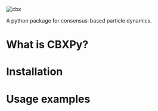 
![cbx](https://github.com/PdIPS/CBXpy/assets/44805883/4d08087c-7959-4ee3-9e61-0fe41f2e2aae)

A python package for consensus-based particle dynamics.

# What is CBXPy?

# Installation

# Usage examples
